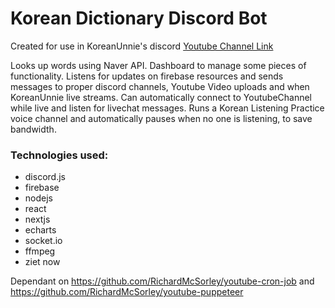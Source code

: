 # Korean Dictionary Discord Bot

Created for use in KoreanUnnie's discord [Youtube Channel Link](https://www.youtube.com/koreanunnie)

Looks up words using Naver API. Dashboard to manage some pieces of functionality. Listens for updates on firebase resources and sends messages to proper discord channels, Youtube Video uploads and when KoreanUnnie live streams. Can automatically connect to YoutubeChannel while live and listen for livechat messages. Runs a Korean Listening Practice voice channel and automatically pauses when no one is listening, to save bandwidth.

### Technologies used:

- discord.js
- firebase
- nodejs
- react
- nextjs
- echarts
- socket.io
- ffmpeg
- ziet now


Dependant on https://github.com/RichardMcSorley/youtube-cron-job
and https://github.com/RichardMcSorley/youtube-puppeteer

